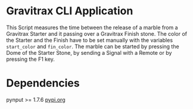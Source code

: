 # Gravitrax CLI Application
This Script measures the time between the release of a marble from a Gravitrax Starter and it passing over a Gravitrax Finish stone. The color of the Starter and the Finish have to be set manually with the variables `start_color` and `fin_color`. The marble can be started by pressing the Dome of the Starter Stone, by sending a Signal with a Remote or by pressing the F1 key.

# Dependencies
pynput >= 1.7.6  [pypi.org](https://pypi.org/project/pynput/) 





